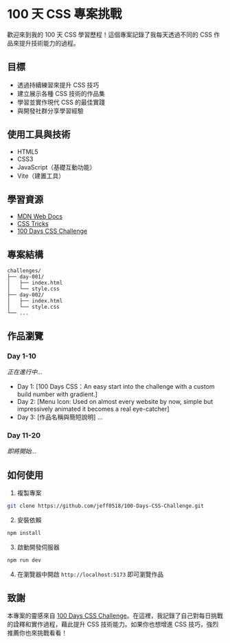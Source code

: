 # 100 天 CSS 專案挑戰
歡迎來到我的 100 天 CSS 學習歷程！這個專案記錄了我每天透過不同的 CSS 作品來提升技術能力的過程。

## 目標
* 透過持續練習來提升 CSS 技巧
* 建立展示各種 CSS 技術的作品集
* 學習並實作現代 CSS 的最佳實踐
* 與開發社群分享學習經驗

## 使用工具與技術
* HTML5
* CSS3
* JavaScript（基礎互動功能）
* Vite（建置工具）

## 學習資源
* [MDN Web Docs](https://developer.mozilla.org/zh-TW/)
* [CSS Tricks](https://css-tricks.com/)
* [100 Days CSS Challenge](https://100dayscss.com/)

## 專案結構
```
challenges/
├── day-001/
│   ├── index.html
│   └── style.css
├── day-002/
│   ├── index.html
│   └── style.css
└── ...
```

## 作品瀏覽
### Day 1-10
*正在進行中...*
- Day 1: [100 Days CSS：An easy start into the challenge with a custom build number with gradient.]
- Day 2: [Menu Icon: Used on almost every website by now, simple but impressively animated it becomes a real eye-catcher]
- Day 3: [作品名稱與簡短說明]
...

### Day 11-20
*即將開始...*

## 如何使用
1. 複製專案
```bash
git clone https://github.com/jeff0518/100-Days-CSS-Challenge.git
```

2. 安裝依賴
```bash
npm install
```

3. 啟動開發伺服器
```bash
npm run dev
```

4. 在瀏覽器中開啟 `http://localhost:5173` 即可瀏覽作品

## 致謝
本專案的靈感來自 [100 Days CSS Challenge](https://100dayscss.com/)。在這裡，我記錄了自己對每日挑戰的詮釋和實作過程，藉此提升 CSS 技術能力。如果你也想增進 CSS 技巧，強烈推薦你也來挑戰看看！


